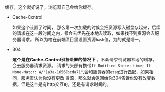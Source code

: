 缓存，这个就好说了，浏览器自己会给你缓存。

- Cache-Control

  如果这个设置了时间， 那么第一次加载的时候会把资源写入磁盘存起来，后续的请求在这一段时间之内，都会去优先在本地去读取，如果找不到资源会去服务器请求。
  所以为啥在前端项目里设置资源`hash`值，为的就是唯一。
  
  
  
- 304

  **这个是在Cache-Control没有设置的情况下** ，不会请求浏览器本地的缓存，会去服务器请求资源。 
  请求的头部有携带`If-Modified-Since: time; If-None-Match: W/"1a3a-16565bcda71"`,会和服务器的`etag`进行匹配，如果相同，服务器认为你没有更改
  资源，那么就会返回给你304告诉你没有改变数据。但是这个是有http交互的，还是有请求时间的。
